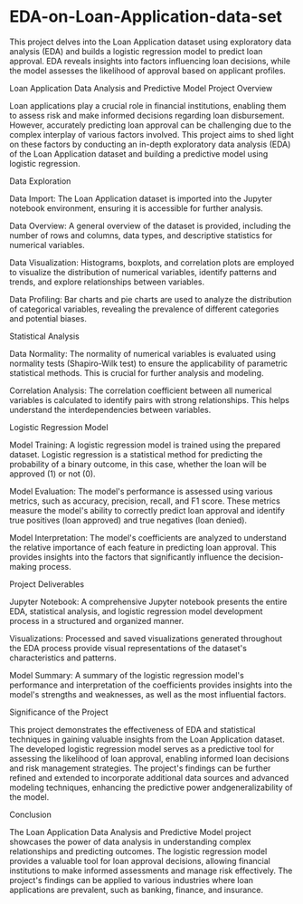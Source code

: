 # EDA-on-Loan-Application-data-set
This project delves into the Loan Application dataset using exploratory data analysis (EDA) and builds a logistic regression model to predict loan approval. EDA reveals insights into factors influencing loan decisions, while the model assesses the likelihood of approval based on applicant profiles.

Loan Application Data Analysis and Predictive Model
Project Overview

Loan applications play a crucial role in financial institutions, enabling them to assess risk and make informed decisions regarding loan disbursement. However, accurately predicting loan approval can be challenging due to the complex interplay of various factors involved. This project aims to shed light on these factors by conducting an in-depth exploratory data analysis (EDA) of the Loan Application dataset and building a predictive model using logistic regression.

Data Exploration

Data Import: The Loan Application dataset is imported into the Jupyter notebook environment, ensuring it is accessible for further analysis.

Data Overview: A general overview of the dataset is provided, including the number of rows and columns, data types, and descriptive statistics for numerical variables.

Data Visualization: Histograms, boxplots, and correlation plots are employed to visualize the distribution of numerical variables, identify patterns and trends, and explore relationships between variables.

Data Profiling: Bar charts and pie charts are used to analyze the distribution of categorical variables, revealing the prevalence of different categories and potential biases.

Statistical Analysis

Data Normality: The normality of numerical variables is evaluated using normality tests (Shapiro-Wilk test) to ensure the applicability of parametric statistical methods. This is crucial for further analysis and modeling.

Correlation Analysis: The correlation coefficient between all numerical variables is calculated to identify pairs with strong relationships. This helps understand the interdependencies between variables.

Logistic Regression Model

Model Training: A logistic regression model is trained using the prepared dataset. Logistic regression is a statistical method for predicting the probability of a binary outcome, in this case, whether the loan will be approved (1) or not (0).

Model Evaluation: The model's performance is assessed using various metrics, such as accuracy, precision, recall, and F1 score. These metrics measure the model's ability to correctly predict loan approval and identify true positives (loan approved) and true negatives (loan denied).

Model Interpretation: The model's coefficients are analyzed to understand the relative importance of each feature in predicting loan approval. This provides insights into the factors that significantly influence the decision-making process.

Project Deliverables

Jupyter Notebook: A comprehensive Jupyter notebook presents the entire EDA, statistical analysis, and logistic regression model development process in a structured and organized manner.

Visualizations: Processed and saved visualizations generated throughout the EDA process provide visual representations of the dataset's characteristics and patterns.

Model Summary: A summary of the logistic regression model's performance and interpretation of the coefficients provides insights into the model's strengths and weaknesses, as well as the most influential factors.

Significance of the Project

This project demonstrates the effectiveness of EDA and statistical techniques in gaining valuable insights from the Loan Application dataset. The developed logistic regression model serves as a predictive tool for assessing the likelihood of loan approval, enabling informed loan decisions and risk management strategies. The project's findings can be further refined and extended to incorporate additional data sources and advanced modeling techniques, enhancing the predictive power andgeneralizability of the model.

Conclusion

The Loan Application Data Analysis and Predictive Model project showcases the power of data analysis in understanding complex relationships and predicting outcomes. The logistic regression model provides a valuable tool for loan approval decisions, allowing financial institutions to make informed assessments and manage risk effectively. The project's findings can be applied to various industries where loan applications are prevalent, such as banking, finance, and insurance.
